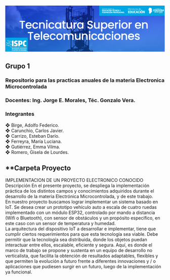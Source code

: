 ![alt text](https://github.com/EMTSTISPC/Grupo1/blob/main/logo.PNG)
## Grupo 1
### **Repositorio para las practicas anuales de la materia Electronica Microcontrolada**

### **Docentes: Ing. Jorge E. Morales, Téc. Gonzalo Vera.**


### **Integrantes**

❖ Birge, Adolfo Federico.<br />
❖ Carunchio, Carlos Javier.<br />
❖ Carrizo, Esteban Darío. <br/>
❖ Ferreyra, María Luciana.<br />
❖ Gutiérrez, Emma Vilma.<br />
❖ Romero, Gisela de Lourdes.<br />

## **Carpeta Proyecto 

IMPLEMENTACION DE UN PROYECTO ELECTRONICO CONOCIDO 
Descripción 
En el presente proyecto, se despliega la implementación práctica de los distintos 
campos y conocimientos adquiridos durante el desarrollo de la materia Electrónica
Microcontrolada, y de este trabajo.<br />
En nuestro proyecto buscamos lograr implementar un sistema basado en IoT. Se 
desea crear un prototipo vehículo auto a escala de cuatro ruedas implementado con 
un módulo ESP32, controlado por mando a distancia (Wifi o Bluetooth), con sensor 
de obstáculos y un propósito específico, en este caso con un sensor de temperatura 
y humedad.<br />
La arquitectura del dispositivo IoT a desarrollar e implementar, tiene que cumplir 
ciertos requerimientos para que esta tecnología sea viable. Debe permitir que la 
tecnología sea distribuida, donde los objetos puedan interactuar entre ellos, 
escalable, eficiente y segura. Aquí, es donde el marco de trabajo se propone y 
sustenta en un equipo de desarrollo no verticalista, que facilita la obtención de 
resultados adaptables, flexibles y que permiten la evolución a futuro frente a 
diferentes innovaciones y / o aplicaciones que pudiesen surgir en un futuro, luego 
de la implementación ya funcional.


